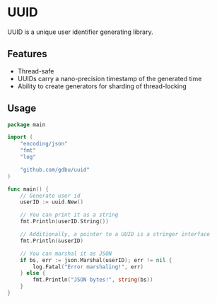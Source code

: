 # UUID

UUID is a unique user identifier generating library. 

## Features

- Thread-safe
- UUIDs carry a nano-precision timestamp of the generated time
- Ability to create generators for sharding of thread-locking

## Usage

```go
package main

import (
	"encoding/json"
	"fmt"
	"log"

	"github.com/gdbu/uuid"
)

func main() {
	// Generate user id
	userID := uuid.New()

	// You can print it as a string
	fmt.Println(userID.String())

	// Additionally, a pointer to a UUID is a stringer interface
	fmt.Println(&userID)

	// You can marshal it as JSON
	if bs, err := json.Marshal(userID); err != nil {
		log.Fatal("Error marshaling!", err)
	} else {
		fmt.Println("JSON bytes!", string(bs))
	}
}

```